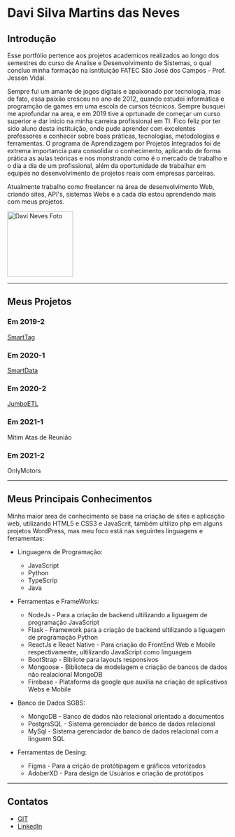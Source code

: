 
# Davi Silva Martins das Neves

## Introdução

Esse portfólio pertence aos projetos academicos realizados ao longo dos semestres do curso de Analise e Desenvolvimento de Sistemas, o qual concluo minha formação na isntituição FATEC São José dos Campos - Prof. Jessen Vidal. 

Sempre fui um amante de jogos digitais e apaixonado por tecnologia, mas de fato, essa paixão cresceu no ano de 2012, quando estudei informática e programção de games em uma escola de cursos técnicos. Sempre busquei me aprofundar na area, e em 2019 tive a oprtunade de começar um curso superior e dar inicio na minha carreira profissional em TI. Fico feliz por ter sido aluno desta instituição, onde pude aprender com excelentes professores e conhecer sobre boas práticas, tecnologias, metodologias e ferramentas. O programa de Aprendizagem por Projetos Integrados foi de extrema importancia para consolidar o conhecimento, aplicando de forma prática as aulas teóricas e nos monstrando como é o mercado de trabalho e o dia a dia de um profissional, além da oportunidade de trabalhar em equipes no desenvolvimento de projetos reais com empresas parceiras.

Atualmente trabalho como freelancer na área de desenvolvimento Web, criando sites, API's, sistemas Webs e a cada dia estou aprendendo mais com meus projetos. 

<img src="https://firebasestorage.googleapis.com/v0/b/chamados-be299.appspot.com/o/imagens%2F56R48GoykFQeCnKwrDnJEWCzIok1%2Feu.jpeg?alt=media&token=275c9a4f-9357-46f0-82d9-938ce38451c8" alt="Davi Neves Foto" style="width:150px;"/>

***

## Meus Projetos

### Em 2019-2
[SmartTag](https://github.com/DaviNeves0/Portfolio_DaviNeves/blob/master/API%202019-2%20SmartTag.md)

### Em 2020-1
[SmartData](https://github.com/DaviNeves0/Portfolio_DaviNeves/blob/master/API%202020-1%20SmartData.md)

### Em 2020-2
[JumboETL](https://github.com/DaviNeves0/Portfolio_DaviNeves/blob/master/API%202020-2%20JumboETL%20.md)

### Em 2021-1
Mitim Atas de Reunião

### Em 2021-2
OnlyMotors

***

## Meus Principais Conhecimentos
 Minha maior area de conhecimento se base na criação de sites e aplicação web, utilizando HTML5 e CSS3 e JavaScrit, também ultilizo php em alguns projetos WordPress, mas meu foco está nas seguintes linguagens e ferramentas:    

* Linguagens de Programação:
    * JavaScript
    * Python
    * TypeScrip
    * Java 

* Ferramentas e FrameWorks:
    * NodeJs - Para a criação de backend ultilizando a liguagem de programação JavaScript
    * Flask - Framework para a criação de backend ultilizando a liguagem de programação Python
    * ReactJs e React Native - Para criação do FrontEnd Web e Mobile respectivamente, ultilizando JavaScript como linguagem
    * BootStrap - Bibliote para layouts responsivos
    * Mongoose -  Biblioteca de modelagem e criação de bancos de dados não realacional MongoDB
    * Firebase -  Plataforma da google que auxilia na criação de aplicativos Webs e Mobile

* Banco de Dados SGBS:
    * MongoDB - Banco de dados não relacional orientado a documentos 
    * PostgrsSQL - Sistema gerenciador de banco de dados relacional
    * MySql - Sistema gerenciador de banco de dados relacional com a linguem SQL

* Ferramentas de Desing:
    * Figma - Para a crição de protótipagem e gráficos vetorizados 
    * AdoberXD - Para design de Usuários e criação de protótipos
    
***    
    
## Contatos
* [GIT](https://www.git.com)
* [LinkedIn](https://www.linkedin.com)

